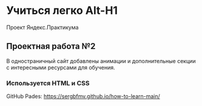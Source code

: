 # Учиться легко Alt-H1
Проект Яндекс.Практикума
## Проектная работа №2
В одностраничный сайт добавлены анимации и дополнительные секции с интересными ресурсами для обучения.
### Используется HTML и CSS

GitHub Pades: https://sergbfmv.github.io/how-to-learn-main/
